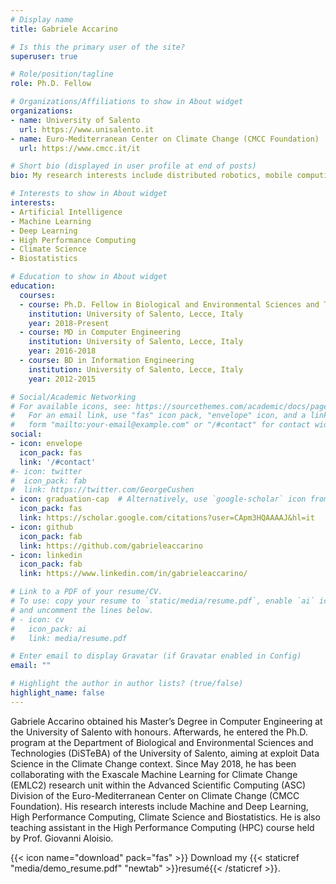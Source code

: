 ```yaml
---
# Display name
title: Gabriele Accarino

# Is this the primary user of the site?
superuser: true

# Role/position/tagline
role: Ph.D. Fellow

# Organizations/Affiliations to show in About widget
organizations:
- name: University of Salento
  url: https://www.unisalento.it
- name: Euro-Mediterranean Center on Climate Change (CMCC Foundation)
  url: https://www.cmcc.it/it

# Short bio (displayed in user profile at end of posts)
bio: My research interests include distributed robotics, mobile computing and programmable matter.

# Interests to show in About widget
interests:
- Artificial Intelligence
- Machine Learning
- Deep Learning
- High Performance Computing
- Climate Science
- Biostatistics

# Education to show in About widget
education:
  courses:
  - course: Ph.D. Fellow in Biological and Environmental Sciences and Technologies (Data Science for Climate Change)
    institution: University of Salento, Lecce, Italy
    year: 2018-Present
  - course: MD in Computer Engineering
    institution: University of Salento, Lecce, Italy
    year: 2016-2018
  - course: BD in Information Engineering
    institution: University of Salento, Lecce, Italy
    year: 2012-2015

# Social/Academic Networking
# For available icons, see: https://sourcethemes.com/academic/docs/page-builder/#icons
#   For an email link, use "fas" icon pack, "envelope" icon, and a link in the
#   form "mailto:your-email@example.com" or "/#contact" for contact widget.
social:
- icon: envelope
  icon_pack: fas
  link: '/#contact'
#- icon: twitter
#  icon_pack: fab
#  link: https://twitter.com/GeorgeCushen
- icon: graduation-cap  # Alternatively, use `google-scholar` icon from `ai` icon pack
  icon_pack: fas
  link: https://scholar.google.com/citations?user=CApm3HQAAAAJ&hl=it
- icon: github
  icon_pack: fab
  link: https://github.com/gabrieleaccarino
- icon: linkedin
  icon_pack: fab
  link: https://www.linkedin.com/in/gabrieleaccarino/

# Link to a PDF of your resume/CV.
# To use: copy your resume to `static/media/resume.pdf`, enable `ai` icons in `params.toml`, 
# and uncomment the lines below.
# - icon: cv
#   icon_pack: ai
#   link: media/resume.pdf

# Enter email to display Gravatar (if Gravatar enabled in Config)
email: ""

# Highlight the author in author lists? (true/false)
highlight_name: false
---
```

Gabriele Accarino obtained his Master’s Degree in Computer Engineering at the University of Salento with honours. Afterwards, he entered the Ph.D. program at the Department of Biological and Environmental Sciences and Technologies (DiSTeBA) of the University of Salento, aiming at exploit Data Science in the Climate Change context. Since May 2018, he has been collaborating with the Exascale Machine Learning for Climate Change (EMLC2) research unit within the Advanced Scientific Computing (ASC) Division of the Euro-Mediterranean Center on Climate Change (CMCC Foundation). His research interests include Machine and Deep Learning, High Performance Computing, Climate Science and Biostatistics. He is also teaching assistant in the High Performance Computing (HPC) course held by Prof. Giovanni Aloisio.

{{< icon name="download" pack="fas" >}} Download my {{< staticref "media/demo_resume.pdf" "newtab" >}}resumé{{< /staticref >}}.
